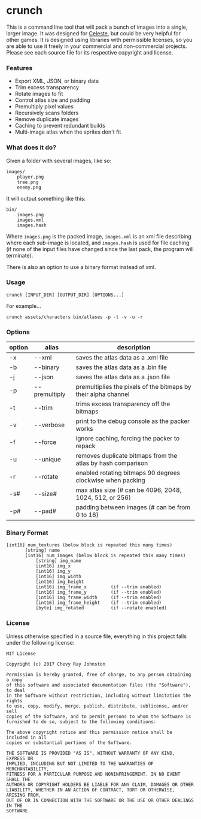 # crunch

This is a command line tool that will pack a bunch of images into a single, larger image. It was designed for [Celeste](http://www.celestegame.com/), but could be very helpful for other games. It is designed using libraries with permissible licenses, so you are able to use it freely in your commercial and non-commercial projects. Please see each source file for its respective copyright and license.

### Features

- Export XML, JSON, or binary data
- Trim excess transparency
- Rotate images to fit
- Control atlas size and padding
- Premultiply pixel values
- Recursively scans folders
- Remove duplicate images
- Caching to prevent redundant builds
- Multi-image atlas when the sprites don't fit

### What does it do?

Given a folder with several images, like so:

```
images/
    player.png
    tree.png
    enemy.png
```

It will output something like this:

```
bin/
    images.png
    images.xml
    images.hash
```

Where `images.png` is the packed image, `images.xml` is an xml file describing where each sub-image is located, and `images.hash` is used for file caching (if none of the input files have changed since the last pack, the program will terminate).

There is also an option to use a binary format instead of xml.

### Usage

`crunch [INPUT_DIR] [OUTPUT_DIR] [OPTIONS...]`

For example...

`crunch assets/characters bin/atlases -p -t -v -u -r`

### Options

| option        | alias         | description |
| ------------- | ------------- | ------------|
| -x            | --xml         | saves the atlas data as a .xml file
| -b            | --binary      | saves the atlas data as a .bin file
| -j            | --json        | saves the atlas data as a .json file
| -p            | --premultiply | premultiplies the pixels of the bitmaps by their alpha channel
| -t            | --trim        | trims excess transparency off the bitmaps
| -v            | --verbose     | print to the debug console as the packer works
| -f            | --force       | ignore caching, forcing the packer to repack
| -u            | --unique      | removes duplicate bitmaps from the atlas by hash comparison
| -r            | --rotate      | enabled rotating bitmaps 90 degrees clockwise when packing
| -s#           | --size#       | max atlas size (# can be 4096, 2048, 1024, 512, or 256)
| -p#           | --pad#        | padding between images (# can be from 0 to 16)

### Binary Format

 ```
 [int16] num_textures (below block is repeated this many times)
        [string] name
        [int16] num_images (below block is repeated this many times)
            [string] img_name
            [int16] img_x
            [int16] img_y
            [int16] img_width
            [int16] img_height
            [int16] img_frame_x         (if --trim enabled)
            [int16] img_frame_y         (if --trim enabled)
            [int16] img_frame_width     (if --trim enabled)
            [int16] img_frame_height    (if --trim enabled)
            [byte] img_rotated          (if --rotate enabled)
```

### License

Unless otherwise specified in a source file, everything in this project falls under the following license:

```
MIT License

Copyright (c) 2017 Chevy Ray Johnston

Permission is hereby granted, free of charge, to any person obtaining a copy
of this software and associated documentation files (the "Software"), to deal
in the Software without restriction, including without limitation the rights
to use, copy, modify, merge, publish, distribute, sublicense, and/or sell
copies of the Software, and to permit persons to whom the Software is
furnished to do so, subject to the following conditions:

The above copyright notice and this permission notice shall be included in all
copies or substantial portions of the Software.

THE SOFTWARE IS PROVIDED "AS IS", WITHOUT WARRANTY OF ANY KIND, EXPRESS OR
IMPLIED, INCLUDING BUT NOT LIMITED TO THE WARRANTIES OF MERCHANTABILITY,
FITNESS FOR A PARTICULAR PURPOSE AND NONINFRINGEMENT. IN NO EVENT SHALL THE
AUTHORS OR COPYRIGHT HOLDERS BE LIABLE FOR ANY CLAIM, DAMAGES OR OTHER
LIABILITY, WHETHER IN AN ACTION OF CONTRACT, TORT OR OTHERWISE, ARISING FROM,
OUT OF OR IN CONNECTION WITH THE SOFTWARE OR THE USE OR OTHER DEALINGS IN THE
SOFTWARE.
```
